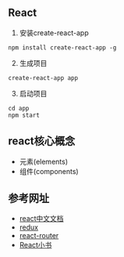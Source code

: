 ## React
1. 安装create-react-app
```
npm install create-react-app -g
```
2. 生成项目
```
create-react-app app
```
3. 启动项目
```
cd app
npm start
```

## react核心概念

- 元素(elements)
- 组件(components)

## 参考网址
- [react中文文档](http://www.css88.com/react/)
- [redux](http://www.redux.org.cn/)
- [react-router](https://reacttraining.cn/)
- [React小书](https://scriptoj.com)
